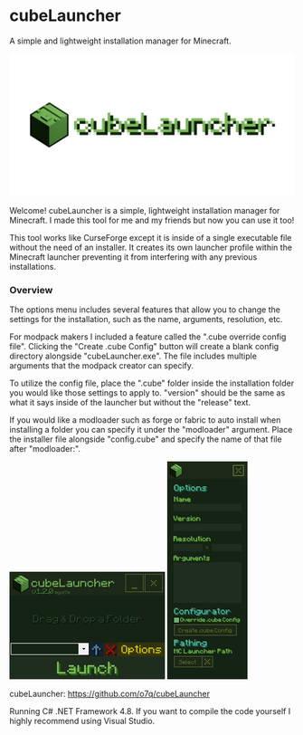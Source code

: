 # cubeLauncher
A simple and lightweight installation manager for Minecraft.


<img src="images/gitbanner.png"/>


Welcome! cubeLauncher is a simple, lightweight installation manager for Minecraft. I made this tool for me and my friends but now you can use it too!

This tool works like CurseForge except it is inside of a single executable file without the need of an installer. It creates its own launcher profile within the Minecraft launcher preventing it from interfering with any previous installations.

### Overview
The options menu includes several features that allow you to change the settings for the installation, such as the name, arguments, resolution, etc.

For modpack makers I included a feature called the ".cube override config file". Clicking the "Create .cube Config" button will create a blank config directory alongside "cubeLauncher.exe". The file includes multiple arguments that the modpack creator can specify.

To utilize the config file, place the ".cube" folder inside the installation folder you would like those settings to apply to. "version" should be the same as what it says inside of the launcher but without the "release" text.

If you would like a modloader such as forge or fabric to auto install when installing a folder you can specify it under the "modloader" argument. Place the installer file alongside "config.cube" and specify the name of that file after "modloader:".

<img src="images/v120/v120.png"/>
<img src="images/v120/v120_2.png"/>


cubeLauncher: https://github.com/o7q/cubeLauncher


Running C# .NET Framework 4.8.
If you want to compile the code yourself I highly recommend using Visual Studio.
